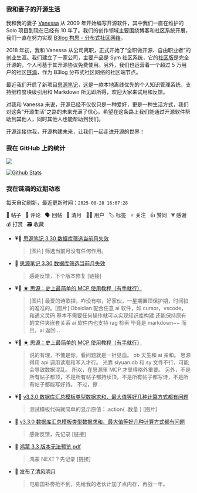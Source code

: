 ### 我和妻子的开源生活

我和我的妻子 [Vanessa](https://github.com/Vanessa219) 从 2009 年开始编写开源软件，其中我们一直在维护的 Solo 项目到现在已经有 10 年了。我们的创作领域主要围绕博客和社区系统开展，我们一直在努力实现 [B3log 构思 - 分布式社区网络](https://ld246.com/article/1546941897596)。

2018 年初，我和 Vanessa 从公司离职，正式开始了“全职做开源、自由职业者”的创业生涯。我们建立了一家公司，主要产品是 Sym 社区系统，它的[社区版](https://github.com/88250/symphony)是完全开源的，个人可基于其开源协议免费使用。另外，我们也运营着一个超过 5 万用户的社区[链滴](https://ld246.com)，作为 B3log 分布式社区网络的社区端节点。

最近我们开启了新项目[思源笔记](https://github.com/siyuan-note/siyuan)，这是一款本地离线优先的个人知识管理系统，支持细粒度块级引用和 Markdown 所见即所得，欢迎大家来试用和反馈。

对我和 Vanessa 来说，开源已经不仅仅只是一种爱好，更是一种生活方式，我们对这条“开源生活”之路的未来充满了信心。希望在这条路上我们能通过开源软件帮助到其他人，同时其他人也能帮助到我们。

开源连接你我，开源构建未来，让我们一起走进开源的世界！

### 我在 GitHub 上的统计

<a title="Hits" target="_blank" href="https://github.com/88250/88250"><img src="https://hits.b3log.org/88250/88250.svg"></a>

[![Github Stats](https://github-readme-stats.vercel.app/api?username=88250&theme=tokyonight&show_icons=true)](https://github.com/88250)

<!--events start -->

### 我在链滴的近期动态

每天自动刷新，最近更新时间：`2025-08-28 16:07:28`

📝 帖子 &nbsp; 💬 评论 &nbsp; 🗣 回帖 &nbsp; 🌙 清月 &nbsp; 👨‍💻 用户 &nbsp; 🏷️ 标签 &nbsp; ⭐️ 关注 &nbsp; 👍 赞同 &nbsp; 💗 感谢 &nbsp; 💰 打赏 &nbsp; 🗃 收藏

* 💗📝 [思源笔记 3.30 数据库筛选当前月失效](https://ld246.com/article/1756363642110)

  > [图片] 筛选当前月没有任何作用。
* 💬 [思源笔记 3.30 数据库筛选当前月失效](https://ld246.com/article/1756363642110/comment/1756366017067#comments)

  > 感谢反馈，下个版本修复 [链接]
* 💗💬 [★ 思源：史上最简单的 MCP 使用教程（有手就行）](https://ld246.com/article/1756172573626/comment/1756220950608#comments)

  > [图片] 最爱的诗歌捏，咋没有啦，好家伙，一星期置顶保护期，时间掐的准准的。[图片] Obsidian 配合任意 ai 软件，如 cursor，vscode，和通义灵码 基本不需要任何操作就可以实现知识库构建 还能保持原有的文件夹嵌套关系 ai 软件内也支持 rag 检索 毕竟是 markdown~~ 而且，ai 返回 ..
* 💗💬 [★ 思源：史上最简单的 MCP 使用教程（有手就行）](https://ld246.com/article/1756172573626/comment/1756222560620#comments)

  > 说的有理，不愧是你，看问题就是一针见血。 ob 天生和 ai 亲和。 思源得用 api 调用读取和写入才行。 光靠 siyuan.db 和.sy 文件不行，可能会导致数据混乱。 所以，在思源里 MCP 才显得格外重要。 另外，不是所有帖子都顶，不是所有帖子都持续顶，不是所有帖子都写诗，不是所有帖子都能写好诗。 不过，擦 ..
* 💗📝 [v3.3.0 数据库汇总模板类型数据求和、最大值等好几种计算方式都有问题](https://ld246.com/article/1756287182315)

  > 测试模板代码就简单的显示原值：.action{ .数量 } [图片]
* 💬 [v3.3.0 数据库汇总模板类型数据求和、最大值等好几种计算方式都有问题](https://ld246.com/article/1756287182315/comment/1756288356639#comments)

  > 感谢反馈，先记录 [链接]
* 💬 [鸿蒙 3.3 版本无法预览 pdf](https://ld246.com/article/1756220867148/comment/1756221639848#comments)

  > 鸿蒙 NEXT？先记录 [链接]
* 🌙 [发布了清风明月](https://ld246.com/member/88250/breezemoons/1756221444484)

  > 电脑国补劵抢不到，先给我的老伙计加了点内存，再战一年。


<!--events end -->
